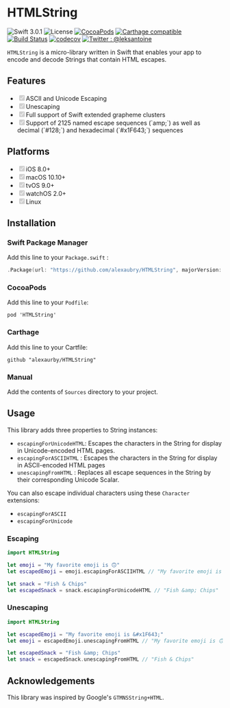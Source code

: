 # HTMLString

![Swift 3.0.1](https://img.shields.io/badge/Swift-3.0.1-ee4f37.svg)
![License](https://img.shields.io/badge/License-MIT-000000.svg)
[![CocoaPods](https://img.shields.io/cocoapods/v/HTMLString.svg)](https://cocoapods.org/pods/HTMLString)
[![Carthage compatible](https://img.shields.io/badge/Carthage-compatible-4BC51D.svg?style=flat)](https://github.com/Carthage/Carthage)
[![Build Status](https://travis-ci.org/alexaubry/HTMLString.svg?branch=master)](https://travis-ci.org/alexaubry/HTMLString)
[![codecov](https://codecov.io/gh/alexaubry/HTMLString/branch/master/graph/badge.svg)](https://codecov.io/gh/alexaubry/HTMLString)
[![Twitter : @leksantoine](https://img.shields.io/badge/Twitter-%40leksantoine-6C7A89.svg)](https://twitter.com/leksantoine)

`HTMLString` is a micro-library written in Swift that enables your app to encode and decode Strings that contain HTML escapes.

## Features

<ul>
<li><input type="checkbox" disabled checked>ASCII and Unicode Escaping</li>
<li><input type="checkbox" disabled checked>Unescaping</li>
<li><input type="checkbox" disabled checked>Full support of Swift extended grapheme clusters</li>
<li><input type="checkbox" disabled checked>Support of 2125 named escape sequences (`amp;`) as well as decimal (`#128;`) and hexadecimal (`#x1F643;`) sequences</li>
</ul>

## Platforms

<ul>
<li><input type="checkbox" disabled checked>iOS 8.0+</li>
<li><input type="checkbox" disabled checked>macOS 10.10+</li>
<li><input type="checkbox" disabled checked>tvOS 9.0+</li>
<li><input type="checkbox" disabled checked>watchOS 2.0+</li>
<li><input type="checkbox" disabled checked>Linux</li>
</ul>

## Installation

### Swift Package Manager

Add this line to your `Package.swift` :

~~~swift
.Package(url: "https://github.com/alexaubry/HTMLString", majorVersion: 2, minor: 0)
~~~

### CocoaPods

Add this line to your `Podfile`:

~~~
pod 'HTMLString'
~~~

### Carthage

Add this line to your Cartfile:

~~~
github "alexaurby/HTMLString"
~~~

### Manual

Add the contents of `Sources` directory to your project.

## Usage

This library adds three properties to String instances:

- `escapingForUnicodeHTML`: Escapes the characters in the String for display in Unicode-encoded HTML pages.
- `escapingForASCIIHTML` : Escapes the characters in the String for display in ASCII-encoded HTML pages
- `unescapingFromHTML` : Replaces all escape sequences in the String by their corresponding Unicode Scalar.

You can also escape individual characters using these `Character` extensions:

- `escapingForASCII`
- `escapingForUnicode`

### Escaping

~~~swift
import HTMLString

let emoji = "My favorite emoji is 🙃"
let escapedEmoji = emoji.escapingForASCIIHTML // "My favorite emoji is &#128579;"

let snack = "Fish & Chips"
let escapedSnack = snack.escapingForUnicodeHTML // "Fish &amp; Chips"
~~~

### Unescaping

~~~swift
import HTMLString

let escapedEmoji = "My favorite emoji is &#x1F643;"
let emoji = escapedEmoji.unescapingFromHTML // "My favorite emoji is 🙃"

let escapedSnack = "Fish &amp; Chips"
let snack = escapedSnack.unescapingFromHTML // "Fish & Chips"
~~~

## Acknowledgements

This library was inspired by Google's `GTMNSString+HTML`.
